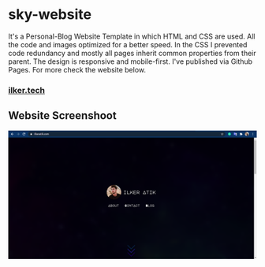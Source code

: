 # sky-website
It's a Personal-Blog Website Template in which HTML and CSS are used. All the code and images optimized for a better speed. In the CSS I prevented code redundancy and mostly all pages inherit common properties from their parent. The design is responsive and mobile-first. I've published via Github Pages. For more check the website below.
### <a href="https://ilker.tech/">ilker.tech</a>
## Website Screenshoot
<a href="https://ilker.tech/"><img src="https://github.com/ilkeratik/sky-website/blob/main/img/ilkeratik.png"></a>
